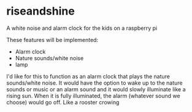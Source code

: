 # riseandshine
A white noise and alarm clock for the kids on a raspberry pi

These features will be implemented:
* Alarm clock
* Nature sounds/white noise
* lamp

I'd like for this to function as an alarm clock that plays the nature sounds/white noise.  It would have the option to wake up to the nature sounds or music or an alarm sound and it would slowly illuminate like a rising sun.  When it is fully illuminated, the alarm (whatever sound we choose) would go off.  Like a rooster crowing 
